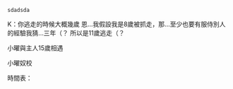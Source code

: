 ```timeline
sdadsda
```
K：你逃走的時候大概幾歲
恩...我假設我是8歲被抓走，那...至少也要有服侍別人的經驗我猜...三年（？
所以是11歲逃走（？

小曜與主人15歲相遇



小曜奴校


時間表：